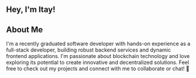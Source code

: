 ## Hey, I'm Itay! 

## About Me

I'm a recently graduated software developer with hands-on experience as a full-stack developer, building robust backend services and dynamic frontend applications. I'm passionate about blockchain technology and love exploring its potential to create innovative and decentralized solutions. Feel free to check out my projects and connect with me to collaborate or chat! 🚀

<!--
**nudeli/nudeli** is a ✨ _special_ ✨ repository because its `README.md` (this file) appears on your GitHub profile.

Here are some ideas to get you started:

- 🔭 I’m currently working on ...
- 🌱 I’m currently learning ...
- 👯 I’m looking to collaborate on ...
- 🤔 I’m looking for help with ...
- 💬 Ask me about ...
- 📫 How to reach me: ...
- 😄 Pronouns: ...
- ⚡ Fun fact: ...
-->
